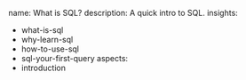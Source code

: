 name: What is SQL?
description: A quick intro to SQL.
insights:
  - what-is-sql
  - why-learn-sql
  - how-to-use-sql
  - sql-your-first-query
aspects:
  - introduction
